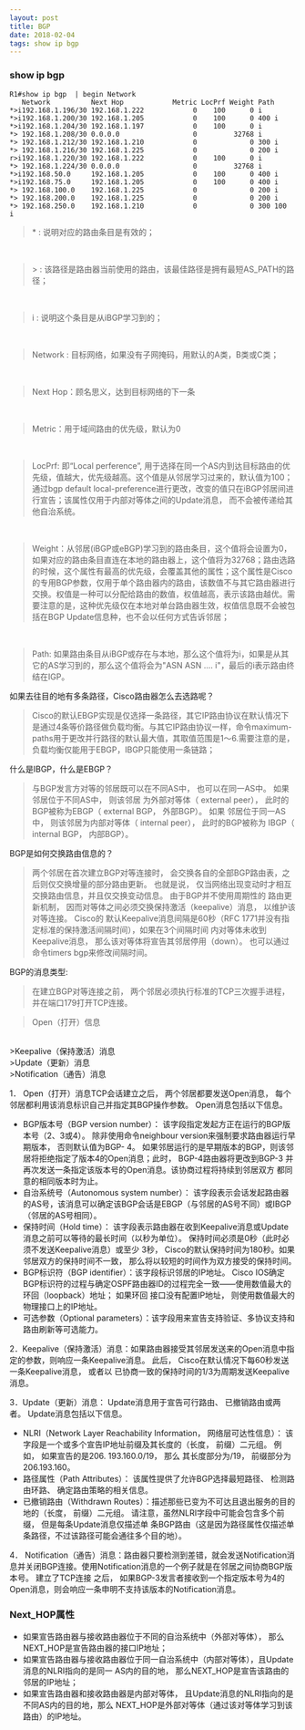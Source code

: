 ```yaml
---
layout: post
title: BGP
date: 2018-02-04 
tags: show ip bgp
---
```


### show ip bgp

```
R1#show ip bgp  | begin Network
   Network          Next Hop            Metric LocPrf Weight Path
*>i192.168.1.196/30 192.168.1.222            0    100      0 i
*>i192.168.1.200/30 192.168.1.205            0    100      0 400 i
*>i192.168.1.204/30 192.168.1.197            0    100      0 i
*> 192.168.1.208/30 0.0.0.0                  0         32768 i
*> 192.168.1.212/30 192.168.1.210            0             0 300 i
*> 192.168.1.216/30 192.168.1.225            0             0 200 i
r>i192.168.1.220/30 192.168.1.222            0    100      0 i
*> 192.168.1.224/30 0.0.0.0                  0         32768 i
*>i192.168.50.0     192.168.1.205            0    100      0 400 i
*>i192.168.75.0     192.168.1.205            0    100      0 400 i
*> 192.168.100.0    192.168.1.225            0             0 200 i
*> 192.168.200.0    192.168.1.225            0             0 200 i
*> 192.168.250.0    192.168.1.210            0             0 300 100    i
```

>\* : 说明对应的路由条目是有效的；
<br>

>\> : 该路径是路由器当前使用的路由，该最佳路径是拥有最短AS_PATH的路径；
<br>

>i : 说明这个条目是从iBGP学习到的；
<br>

>Network : 目标网络，如果没有子网掩码，用默认的A类，B类或C类；
<br>

>Next Hop：顾名思义，达到目标网络的下一条
<br>

>Metric：用于域间路由的优先级，默认为0
<br>

>LocPrf: 即“Local perference”, 用于选择在同一个AS内到达目标路由的优先级，值越大，优先级越高。这个值是从邻居学习过来的，默认值为100；通过bgp default local-preference进行更改，改变的值只在iBGP邻居间进行宣告；该属性仅用于内部对等体之间的Update消息， 而不会被传递给其他自治系统。
<br>

>Weight：从邻居(iBGP或eBGP)学习到的路由条目，这个值将会设置为0，如果对应的路由条目直连在本地的路由器上，这个值将为32768；路由选路的时候，这个属性有最高的优先级，会覆盖其他的属性；这个属性是Cisco的专用BGP参数，仅用于单个路由器内的路由，该数值不与其它路由器进行交换。权值是一种可以分配给路由的数值，权值越高，表示该路由越优。需要注意的是，这种优先级仅在本地对单台路由器生效，权值信息既不会被包括在BGP Update信息种，也不会以任何方式告诉邻居；
<br>

>Path: 如果路由条目从iBGP或存在与本地，那么这个值将为i，如果是从其它的AS学习到的，那么这个值将会为"ASN ASN .... i"，最后的i表示路由终结在IGP。


如果去往目的地有多条路径，Cisco路由器怎么去选路呢？

>Cisco的默认EBGP实现是仅选择一条路径，其它IP路由协议在默认情况下是通过4条等价路径做负载均衡。与其它IP路由协议一样，命令maximum-paths用于更改并行路径的默认最大值，其取值范围是1～6.需要注意的是，负载均衡仅能用于EBGP，IBGP只能使用一条链路；

什么是IBGP，什么是EBGP？
>与BGP发言方对等的邻居既可以在不同AS中， 也可以在同一AS中。 如果邻居位于不同AS中， 则该邻居 为外部对等体（ external peer）， 此时的BGP被称为EBGP（ external BGP， 外部BGP）。 如果 邻居位于同一AS中， 则该邻居为内部对等体（ internal peer）， 此时的BGP被称为 IBGP（ internal BGP， 内部BGP）。

BGP是如何交换路由信息的？
>两个邻居在首次建立BGP对等连接时， 会交换各自的全部BGP路由表，之后则仅交换增量的部分路由更新。 也就是说， 仅当网络出现变动时才相互交换路由信息，并且仅交换变动信息。 由于BGP并不使用周期性的 路由更新机制， 因而对等体之间必须交换保持激活（keepalive）消息， 以维护该对等连接。 Cisco的 默认Keepalive消息间隔是60秒（RFC 1771并没有指定标准的保持激活间隔时间），如果在3个间隔时间 内对等体未收到Keepalive消息， 那么该对等体将宣告其邻居停用（down）。 也可以通过命令timers bgp来修改间隔时间。

BGP的消息类型:
>在建立BGP对等连接之前， 两个邻居必须执行标准的TCP三次握手进程， 并在端口179打开TCP连接。

>Open（打开）信息
<br>
>Keepalive（保持激活）消息
<br>
>Update（更新）消息
<br>
>Notification（通告）消息
<br>


1． Open（打开）消息TCP会话建立之后， 两个邻居都要发送Open消息， 每个邻居都利用该消息标识自己并指定其BGP操作参数。 Open消息包括以下信息。
 
* BGP版本号（BGP version number）： 该字段指定发起方正在运行的BGP版本号（2、3或4）。 除非使用命令neighbour version来强制要求路由器运行早期版本， 否则默认值为BGP- 4。 如果邻居运行的是早期版本的BGP，则该邻居将拒绝指定了版本4的Open消息；此时， BGP-4路由器将更改到BGP-3 并再次发送一条指定该版本号的Open消息。该协商过程将持续到邻居双方 都同意的相同版本时为止。
* 自治系统号（Autonomous system number）： 该字段表示会话发起路由器的AS号，该消息可以确定该BGP会话是EBGP（与邻居的AS号不同）或IBGP（邻居的AS号相同）。
* 保持时间（Hold time）： 该字段表示路由器在收到Keepalive消息或Update消息之前可以等待的最长时间（以秒为单位）。 保持时间必须是0秒（此时必须不发送Keepalive消息）或至少 3秒， Cisco的默认保持时间为180秒。如果邻居双方的保持时间不一致， 那么将以较短的时间作为双方接受的保持时间。 
* BGP标识符（BGP identifier）：该字段标识邻居的IP地址。 Cisco IOS确定BGP标识符的过程与确定OSPF路由器ID的过程完全一致——使用数值最大的环回（loopback）地址； 如果环回 接口没有配置IP地址， 则使用数值最大的物理接口上的IP地址。 
* 可选参数（Optional parameters）：该字段用来宣告支持验证、多协议支持和路由刷新等可选能力。

2．Keepalive（保持激活）消息：如果路由器接受其邻居发送来的Open消息中指定的参数，则响应一条Keepalive消息。 此后， Cisco在默认情况下每60秒发送一条Keepalive消息， 或者以 已协商一致的保持时间的1/3为周期发送Keepalive消息。

3．Update（更新）消息： Update消息用于宣告可行路由、 已撤销路由或两者。 Update消息包括以下信息。 

* NLRI（Network Layer Reachability Information， 网络层可达性信息）： 该字段是一个或多个宣告IP地址前缀及其长度的（长度， 前缀）二元组。 例如， 如果宣告的是206. 193.160.0/19， 那么 其长度部分为/19， 前缀部分为206.193.160。 
* 路径属性（Path Attributes）： 该属性提供了允许BGP选择最短路径、 检测路由环路、 确定路由策略的相关信息。 
*  已撤销路由（Withdrawn Routes）：描述那些已变为不可达且退出服务的目的地的（长度， 前缀）二元组。 请注意，虽然NLRI字段中可能会包含多个前缀， 但是每条Update消息仅描述单 条BGP路由（这是因为路径属性仅描述单条路径，不过该路径可能会通往多个目的地）。

4． Notification（通告）消息：路由器只要检测到差错，就会发送Notification消息并关闭BGP连接。使用Notification消息的一个例子就是在邻居之间协商BGP版本号。 建立了TCP连接 之后， 如果BGP-3发言者接收到一个指定版本号为4的Open消息，则会响应一条申明不支持该版本的Notification消息。



### Next_HOP属性
 * 如果宣告路由器与接收路由器位于不同的自治系统中（外部对等体）， 那么NEXT_HOP是宣告路由器的接口IP地址； 
 * 如果宣告路由器与接收路由器位于同一自治系统中（内部对等体），且Update消息的NLRI指向的是同一 AS内的目的地， 那么NEXT_HOP是宣告该路由的邻居的IP地址； 
 * 如果宣告路由器和接收路由器是内部对等体， 且Update消息的NLRI指向的是不同AS内的目的地，那么 NEXT_HOP是外部对等体（通过该对等体学习到该路由）的IP地址。
